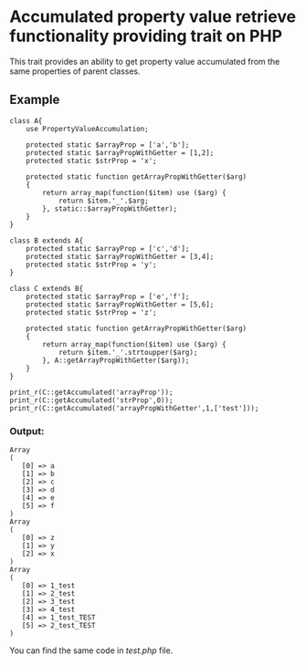 # Accumulated property value retrieve functionality providing trait on PHP
This trait provides an ability to get property value accumulated from the same properties of parent classes.

## Example
```
class A{
	use PropertyValueAccumulation;

	protected static $arrayProp = ['a','b'];
	protected static $arrayPropWithGetter = [1,2];
	protected static $strProp = 'x';

	protected static function getArrayPropWithGetter($arg)
	{
		return array_map(function($item) use ($arg) {
			return $item.'_'.$arg;
		}, static::$arrayPropWithGetter);
	}
}

class B extends A{
	protected static $arrayProp = ['c','d'];
	protected static $arrayPropWithGetter = [3,4];
	protected static $strProp = 'y';
}

class C extends B{
	protected static $arrayProp = ['e','f'];
	protected static $arrayPropWithGetter = [5,6];
	protected static $strProp = 'z';

	protected static function getArrayPropWithGetter($arg)
	{
		return array_map(function($item) use ($arg) {
			return $item.'_'.strtoupper($arg);
		}, A::getArrayPropWithGetter($arg));
	}
}

print_r(C::getAccumulated('arrayProp'));
print_r(C::getAccumulated('strProp',0));
print_r(C::getAccumulated('arrayPropWithGetter',1,['test']));
```
### Output:
```
Array
(
   [0] => a
   [1] => b
   [2] => c
   [3] => d
   [4] => e
   [5] => f
)
Array
(
   [0] => z
   [1] => y
   [2] => x
)
Array
(
   [0] => 1_test
   [1] => 2_test
   [2] => 3_test
   [3] => 4_test
   [4] => 1_test_TEST
   [5] => 2_test_TEST
)
```
You can find the same code in *test.php* file.